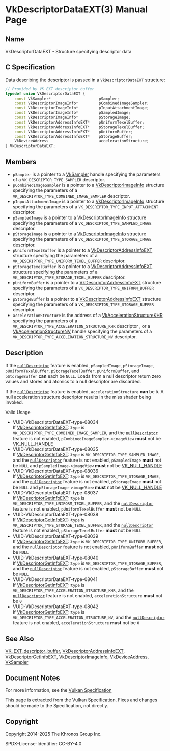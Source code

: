 # VkDescriptorDataEXT(3) Manual Page

## Name

VkDescriptorDataEXT - Structure specifying descriptor data



## [](#_c_specification)C Specification

Data describing the descriptor is passed in a `VkDescriptorDataEXT` structure:

```c++
// Provided by VK_EXT_descriptor_buffer
typedef union VkDescriptorDataEXT {
    const VkSampler*                     pSampler;
    const VkDescriptorImageInfo*         pCombinedImageSampler;
    const VkDescriptorImageInfo*         pInputAttachmentImage;
    const VkDescriptorImageInfo*         pSampledImage;
    const VkDescriptorImageInfo*         pStorageImage;
    const VkDescriptorAddressInfoEXT*    pUniformTexelBuffer;
    const VkDescriptorAddressInfoEXT*    pStorageTexelBuffer;
    const VkDescriptorAddressInfoEXT*    pUniformBuffer;
    const VkDescriptorAddressInfoEXT*    pStorageBuffer;
    VkDeviceAddress                      accelerationStructure;
} VkDescriptorDataEXT;
```

## [](#_members)Members

- `pSampler` is a pointer to a [VkSampler](https://registry.khronos.org/vulkan/specs/latest/man/html/VkSampler.html) handle specifying the parameters of a `VK_DESCRIPTOR_TYPE_SAMPLER` descriptor.
- `pCombinedImageSampler` is a pointer to a [VkDescriptorImageInfo](https://registry.khronos.org/vulkan/specs/latest/man/html/VkDescriptorImageInfo.html) structure specifying the parameters of a `VK_DESCRIPTOR_TYPE_COMBINED_IMAGE_SAMPLER` descriptor.
- `pInputAttachmentImage` is a pointer to a [VkDescriptorImageInfo](https://registry.khronos.org/vulkan/specs/latest/man/html/VkDescriptorImageInfo.html) structure specifying the parameters of a `VK_DESCRIPTOR_TYPE_INPUT_ATTACHMENT` descriptor.
- `pSampledImage` is a pointer to a [VkDescriptorImageInfo](https://registry.khronos.org/vulkan/specs/latest/man/html/VkDescriptorImageInfo.html) structure specifying the parameters of a `VK_DESCRIPTOR_TYPE_SAMPLED_IMAGE` descriptor.
- `pStorageImage` is a pointer to a [VkDescriptorImageInfo](https://registry.khronos.org/vulkan/specs/latest/man/html/VkDescriptorImageInfo.html) structure specifying the parameters of a `VK_DESCRIPTOR_TYPE_STORAGE_IMAGE` descriptor.
- `pUniformTexelBuffer` is a pointer to a [VkDescriptorAddressInfoEXT](https://registry.khronos.org/vulkan/specs/latest/man/html/VkDescriptorAddressInfoEXT.html) structure specifying the parameters of a `VK_DESCRIPTOR_TYPE_UNIFORM_TEXEL_BUFFER` descriptor.
- `pStorageTexelBuffer` is a pointer to a [VkDescriptorAddressInfoEXT](https://registry.khronos.org/vulkan/specs/latest/man/html/VkDescriptorAddressInfoEXT.html) structure specifying the parameters of a `VK_DESCRIPTOR_TYPE_STORAGE_TEXEL_BUFFER` descriptor.
- `pUniformBuffer` is a pointer to a [VkDescriptorAddressInfoEXT](https://registry.khronos.org/vulkan/specs/latest/man/html/VkDescriptorAddressInfoEXT.html) structure specifying the parameters of a `VK_DESCRIPTOR_TYPE_UNIFORM_BUFFER` descriptor.
- `pStorageBuffer` is a pointer to a [VkDescriptorAddressInfoEXT](https://registry.khronos.org/vulkan/specs/latest/man/html/VkDescriptorAddressInfoEXT.html) structure specifying the parameters of a `VK_DESCRIPTOR_TYPE_STORAGE_BUFFER` descriptor.
- `accelerationStructure` is the address of a [VkAccelerationStructureKHR](https://registry.khronos.org/vulkan/specs/latest/man/html/VkAccelerationStructureKHR.html) specifying the parameters of a `VK_DESCRIPTOR_TYPE_ACCELERATION_STRUCTURE_KHR` descriptor , or a [VkAccelerationStructureNV](https://registry.khronos.org/vulkan/specs/latest/man/html/VkAccelerationStructureNV.html) handle specifying the parameters of a `VK_DESCRIPTOR_TYPE_ACCELERATION_STRUCTURE_NV` descriptor.

## [](#_description)Description

If the [`nullDescriptor`](https://registry.khronos.org/vulkan/specs/latest/html/vkspec.html#features-nullDescriptor) feature is enabled, `pSampledImage`, `pStorageImage`, `pUniformTexelBuffer`, `pStorageTexelBuffer`, `pUniformBuffer`, and `pStorageBuffer` **can** each be `NULL`. Loads from a null descriptor return zero values and stores and atomics to a null descriptor are discarded.

If the [`nullDescriptor`](https://registry.khronos.org/vulkan/specs/latest/html/vkspec.html#features-nullDescriptor) feature is enabled, `accelerationStructure` **can** be `0`. A null acceleration structure descriptor results in the miss shader being invoked.

Valid Usage

- [](#VUID-VkDescriptorDataEXT-type-08034)VUID-VkDescriptorDataEXT-type-08034  
  If [VkDescriptorGetInfoEXT](https://registry.khronos.org/vulkan/specs/latest/man/html/VkDescriptorGetInfoEXT.html)::`type` is `VK_DESCRIPTOR_TYPE_COMBINED_IMAGE_SAMPLER`, and the [`nullDescriptor`](https://registry.khronos.org/vulkan/specs/latest/html/vkspec.html#features-nullDescriptor) feature is not enabled, `pCombinedImageSampler->imageView` **must** not be [VK\_NULL\_HANDLE](https://registry.khronos.org/vulkan/specs/latest/man/html/VK_NULL_HANDLE.html)
- [](#VUID-VkDescriptorDataEXT-type-08035)VUID-VkDescriptorDataEXT-type-08035  
  If [VkDescriptorGetInfoEXT](https://registry.khronos.org/vulkan/specs/latest/man/html/VkDescriptorGetInfoEXT.html)::`type` is `VK_DESCRIPTOR_TYPE_SAMPLED_IMAGE`, and the [`nullDescriptor`](https://registry.khronos.org/vulkan/specs/latest/html/vkspec.html#features-nullDescriptor) feature is not enabled, `pSampledImage` **must** not be `NULL` and `pSampledImage->imageView` **must** not be [VK\_NULL\_HANDLE](https://registry.khronos.org/vulkan/specs/latest/man/html/VK_NULL_HANDLE.html)
- [](#VUID-VkDescriptorDataEXT-type-08036)VUID-VkDescriptorDataEXT-type-08036  
  If [VkDescriptorGetInfoEXT](https://registry.khronos.org/vulkan/specs/latest/man/html/VkDescriptorGetInfoEXT.html)::`type` is `VK_DESCRIPTOR_TYPE_STORAGE_IMAGE`, and the [`nullDescriptor`](https://registry.khronos.org/vulkan/specs/latest/html/vkspec.html#features-nullDescriptor) feature is not enabled, `pStorageImage` **must** not be `NULL` and `pStorageImage->imageView` **must** not be [VK\_NULL\_HANDLE](https://registry.khronos.org/vulkan/specs/latest/man/html/VK_NULL_HANDLE.html)
- [](#VUID-VkDescriptorDataEXT-type-08037)VUID-VkDescriptorDataEXT-type-08037  
  If [VkDescriptorGetInfoEXT](https://registry.khronos.org/vulkan/specs/latest/man/html/VkDescriptorGetInfoEXT.html)::`type` is `VK_DESCRIPTOR_TYPE_UNIFORM_TEXEL_BUFFER`, and the [`nullDescriptor`](https://registry.khronos.org/vulkan/specs/latest/html/vkspec.html#features-nullDescriptor) feature is not enabled, `pUniformTexelBuffer` **must** not be `NULL`
- [](#VUID-VkDescriptorDataEXT-type-08038)VUID-VkDescriptorDataEXT-type-08038  
  If [VkDescriptorGetInfoEXT](https://registry.khronos.org/vulkan/specs/latest/man/html/VkDescriptorGetInfoEXT.html)::`type` is `VK_DESCRIPTOR_TYPE_STORAGE_TEXEL_BUFFER`, and the [`nullDescriptor`](https://registry.khronos.org/vulkan/specs/latest/html/vkspec.html#features-nullDescriptor) feature is not enabled, `pStorageTexelBuffer` **must** not be `NULL`
- [](#VUID-VkDescriptorDataEXT-type-08039)VUID-VkDescriptorDataEXT-type-08039  
  If [VkDescriptorGetInfoEXT](https://registry.khronos.org/vulkan/specs/latest/man/html/VkDescriptorGetInfoEXT.html)::`type` is `VK_DESCRIPTOR_TYPE_UNIFORM_BUFFER`, and the [`nullDescriptor`](https://registry.khronos.org/vulkan/specs/latest/html/vkspec.html#features-nullDescriptor) feature is not enabled, `pUniformBuffer` **must** not be `NULL`
- [](#VUID-VkDescriptorDataEXT-type-08040)VUID-VkDescriptorDataEXT-type-08040  
  If [VkDescriptorGetInfoEXT](https://registry.khronos.org/vulkan/specs/latest/man/html/VkDescriptorGetInfoEXT.html)::`type` is `VK_DESCRIPTOR_TYPE_STORAGE_BUFFER`, and the [`nullDescriptor`](https://registry.khronos.org/vulkan/specs/latest/html/vkspec.html#features-nullDescriptor) feature is not enabled, `pStorageBuffer` **must** not be `NULL`
- [](#VUID-VkDescriptorDataEXT-type-08041)VUID-VkDescriptorDataEXT-type-08041  
  If [VkDescriptorGetInfoEXT](https://registry.khronos.org/vulkan/specs/latest/man/html/VkDescriptorGetInfoEXT.html)::`type` is `VK_DESCRIPTOR_TYPE_ACCELERATION_STRUCTURE_KHR`, and the [`nullDescriptor`](https://registry.khronos.org/vulkan/specs/latest/html/vkspec.html#features-nullDescriptor) feature is not enabled, `accelerationStructure` **must** not be `0`
- [](#VUID-VkDescriptorDataEXT-type-08042)VUID-VkDescriptorDataEXT-type-08042  
  If [VkDescriptorGetInfoEXT](https://registry.khronos.org/vulkan/specs/latest/man/html/VkDescriptorGetInfoEXT.html)::`type` is `VK_DESCRIPTOR_TYPE_ACCELERATION_STRUCTURE_NV`, and the [`nullDescriptor`](https://registry.khronos.org/vulkan/specs/latest/html/vkspec.html#features-nullDescriptor) feature is not enabled, `accelerationStructure` **must** not be `0`

## [](#_see_also)See Also

[VK\_EXT\_descriptor\_buffer](https://registry.khronos.org/vulkan/specs/latest/man/html/VK_EXT_descriptor_buffer.html), [VkDescriptorAddressInfoEXT](https://registry.khronos.org/vulkan/specs/latest/man/html/VkDescriptorAddressInfoEXT.html), [VkDescriptorGetInfoEXT](https://registry.khronos.org/vulkan/specs/latest/man/html/VkDescriptorGetInfoEXT.html), [VkDescriptorImageInfo](https://registry.khronos.org/vulkan/specs/latest/man/html/VkDescriptorImageInfo.html), [VkDeviceAddress](https://registry.khronos.org/vulkan/specs/latest/man/html/VkDeviceAddress.html), [VkSampler](https://registry.khronos.org/vulkan/specs/latest/man/html/VkSampler.html)

## [](#_document_notes)Document Notes

For more information, see the [Vulkan Specification](https://registry.khronos.org/vulkan/specs/latest/html/vkspec.html#VkDescriptorDataEXT)

This page is extracted from the Vulkan Specification. Fixes and changes should be made to the Specification, not directly.

## [](#_copyright)Copyright

Copyright 2014-2025 The Khronos Group Inc.

SPDX-License-Identifier: CC-BY-4.0